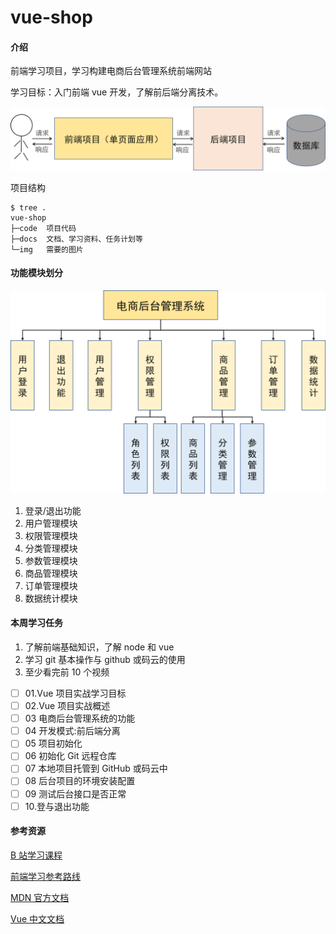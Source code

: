 # vue-shop

#### 介绍

前端学习项目，学习构建电商后台管理系统前端网站

学习目标：入门前端 vue 开发，了解前后端分离技术。

![](img/front-back-sep.png)

项目结构

```
$ tree .
vue-shop
├─code  项目代码
├─docs  文档、学习资料、任务计划等
└─img   需要的图片
```

#### 功能模块划分

![](img/arch.png)

1. 登录/退出功能
2. 用户管理模块
3. 权限管理模块
4. 分类管理模块
5. 参数管理模块
6. 商品管理模块
7. 订单管理模块
8. 数据统计模块

#### 本周学习任务

1. 了解前端基础知识，了解 node 和 vue
2. 学习 git 基本操作与 github 或码云的使用
3. 至少看完前 10 个视频

- [ ] 01.Vue 项目实战学习目标
- [ ] 02.Vue 项目实战概述
- [ ] 03 电商后台管理系统的功能
- [ ] 04 开发模式:前后端分离
- [ ] 05 项目初始化
- [ ] 06 初始化 Git 远程仓库
- [ ] 07 本地项目托管到 GitHub 或码云中
- [ ] 08 后台项目的环境安装配置
- [ ] 09 测试后台接口是否正常
- [ ] 10.登与退出功能

#### 参考资源

[B 站学习课程](https://www.bilibili.com/video/av90846070)

[前端学习参考路线](https://www.cnblogs.com/qianguyihao/p/8776837.html)

[MDN 官方文档](https://developer.mozilla.org/zh-CN/)

[Vue 中文文档](https://cn.vuejs.org/)
